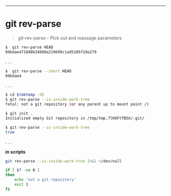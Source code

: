 ---

# git rev-parse 

> git-rev-parse - Pick out and massage parameters

```bash
$  git rev-parse HEAD
04bdae471848b34890a219699c1ad5105f2de279
```

. . . 

```bash
$  git rev-parse --short HEAD
04bdae4
```

. . .

```bash
$ cd $(mktemp -d)
$ git rev-parse --is-inside-work-tree
fatal: not a git repository (or any parent up to mount point /)

$ git init .
Initialized empty Git repository in /tmp/tmp.7lKOFtTB5X/.git/

$ git rev-parse --is-inside-work-tree
true
```

. . . 

**in scripts**

```sh
git rev-parse --is-inside-work-tree 2>&1 >/dev/null

if [ $? -ne 0 ]
then
    echo 'not a git repository'
    exit 1
fi
```
